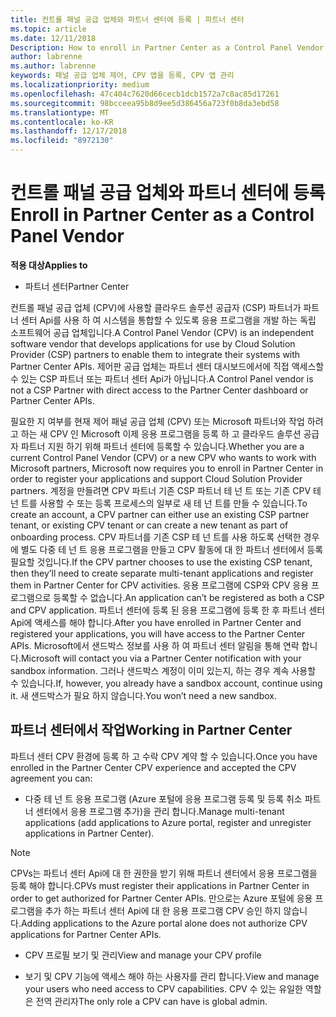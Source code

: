 ```yaml
---
title: 컨트롤 패널 공급 업체와 파트너 센터에 등록 | 파트너 센터
ms.topic: article
ms.date: 12/11/2018
Description: How to enroll in Partner Center as a Control Panel Vendor
author: labrenne
ms.author: labrenne
keywords: 패널 공급 업체 제어, CPV 앱을 등록, CPV 앱 관리
ms.localizationpriority: medium
ms.openlocfilehash: 47c404c7620d66cecb1dcb1572a7c8ac85d17261
ms.sourcegitcommit: 98bcceea95b8d9ee5d386456a723f0b8da3ebd58
ms.translationtype: MT
ms.contentlocale: ko-KR
ms.lasthandoff: 12/17/2018
ms.locfileid: "8972130"
---
```

# <a name="enroll-in-partner-center-as-a-control-panel-vendor"></a><span data-ttu-id="9949a-103">컨트롤 패널 공급 업체와 파트너 센터에 등록</span><span class="sxs-lookup"><span data-stu-id="9949a-103">Enroll in Partner Center as a Control Panel Vendor</span></span>

**<span data-ttu-id="9949a-104">적용 대상</span><span class="sxs-lookup"><span data-stu-id="9949a-104">Applies to</span></span>**

- <span data-ttu-id="9949a-105">파트너 센터</span><span class="sxs-lookup"><span data-stu-id="9949a-105">Partner Center</span></span>

<span data-ttu-id="9949a-106">컨트롤 패널 공급 업체 (CPV)에 사용할 클라우드 솔루션 공급자 (CSP) 파트너가 파트너 센터 Api를 사용 하 여 시스템을 통합할 수 있도록 응용 프로그램을 개발 하는 독립 소프트웨어 공급 업체입니다.</span><span class="sxs-lookup"><span data-stu-id="9949a-106">A Control Panel Vendor (CPV) is an independent software vendor that develops applications for use by Cloud Solution Provider (CSP) partners to enable them to integrate their systems with Partner Center APIs.</span></span> <span data-ttu-id="9949a-107">제어판 공급 업체는 파트너 센터 대시보드에서에 직접 액세스할 수 있는 CSP 파트너 또는 파트너 센터 Api가 아닙니다.</span><span class="sxs-lookup"><span data-stu-id="9949a-107">A Control Panel vendor is not a CSP Partner with direct access to the Partner Center dashboard or Partner Center APIs.</span></span>

<span data-ttu-id="9949a-108">필요한 지 여부를 현재 제어 패널 공급 업체 (CPV) 또는 Microsoft 파트너와 작업 하려고 하는 새 CPV 인 Microsoft 이제 응용 프로그램을 등록 하 고 클라우드 솔루션 공급자 파트너 지원 하기 위해 파트너 센터에 등록할 수 있습니다.</span><span class="sxs-lookup"><span data-stu-id="9949a-108">Whether you are a current Control Panel Vendor (CPV) or a new CPV who wants to work with Microsoft partners, Microsoft now requires you to enroll in Partner Center in order to register your applications and support Cloud Solution Provider partners.</span></span> <span data-ttu-id="9949a-109">계정을 만들려면 CPV 파트너 기존 CSP 파트너 테 넌 트 또는 기존 CPV 테 넌 트를 사용할 수 또는 등록 프로세스의 일부로 새 테 넌 트를 만들 수 있습니다.</span><span class="sxs-lookup"><span data-stu-id="9949a-109">To create an account, a CPV partner can either use an existing CSP partner tenant, or existing CPV tenant or can create a new tenant as part of onboarding process.</span></span> <span data-ttu-id="9949a-110">CPV 파트너를 기존 CSP 테 넌 트를 사용 하도록 선택한 경우에 별도 다중 테 넌 트 응용 프로그램을 만들고 CPV 활동에 대 한 파트너 센터에서 등록 필요할 것입니다.</span><span class="sxs-lookup"><span data-stu-id="9949a-110">If the CPV partner chooses to use the existing CSP tenant, then they’ll need to create separate multi-tenant applications and register them in Partner Center for CPV activities.</span></span> <span data-ttu-id="9949a-111">응용 프로그램에 CSP와 CPV 응용 프로그램으로 등록할 수 없습니다.</span><span class="sxs-lookup"><span data-stu-id="9949a-111">An application can’t be registered as both a CSP and CPV application.</span></span> <span data-ttu-id="9949a-112">파트너 센터에 등록 된 응용 프로그램에 등록 한 후 파트너 센터 Api에 액세스를 해야 합니다.</span><span class="sxs-lookup"><span data-stu-id="9949a-112">After you have enrolled in Partner Center and registered your applications, you will have access to the Partner Center APIs.</span></span>  <span data-ttu-id="9949a-113">Microsoft에서 샌드박스 정보를 사용 하 여 파트너 센터 알림을 통해 연락 합니다.</span><span class="sxs-lookup"><span data-stu-id="9949a-113">Microsoft will contact you via a Partner Center notification with your sandbox information.</span></span> <span data-ttu-id="9949a-114">그러나 샌드박스 계정이 이미 있는지, 하는 경우 계속 사용할 수 있습니다.</span><span class="sxs-lookup"><span data-stu-id="9949a-114">If, however, you already have a sandbox account, continue using it.</span></span> <span data-ttu-id="9949a-115">새 샌드박스가 필요 하지 않습니다.</span><span class="sxs-lookup"><span data-stu-id="9949a-115">You won’t need a new sandbox.</span></span>   


## <a name="working-in-partner-center"></a><span data-ttu-id="9949a-116">파트너 센터에서 작업</span><span class="sxs-lookup"><span data-stu-id="9949a-116">Working in Partner Center</span></span>
<span data-ttu-id="9949a-117">파트너 센터 CPV 환경에 등록 하 고 수락 CPV 계약 할 수 있습니다.</span><span class="sxs-lookup"><span data-stu-id="9949a-117">Once you have enrolled in the Partner Center CPV experience and accepted the CPV agreement you can:</span></span>

- <span data-ttu-id="9949a-118">다중 테 넌 트 응용 프로그램 (Azure 포털에 응용 프로그램 등록 및 등록 취소 파트너 센터에서 응용 프로그램 추가)을 관리 합니다.</span><span class="sxs-lookup"><span data-stu-id="9949a-118">Manage multi-tenant applications (add applications to Azure portal, register and unregister applications in Partner Center).</span></span>

>[!Note] 
><span data-ttu-id="9949a-119">CPVs는 파트너 센터 Api에 대 한 권한을 받기 위해 파트너 센터에서 응용 프로그램을 등록 해야 합니다.</span><span class="sxs-lookup"><span data-stu-id="9949a-119">CPVs must register their applications in Partner Center in order to get authorized for Partner Center APIs.</span></span> <span data-ttu-id="9949a-120">만으로는 Azure 포털에 응용 프로그램을 추가 하는 파트너 센터 Api에 대 한 응용 프로그램 CPV 승인 하지 않습니다.</span><span class="sxs-lookup"><span data-stu-id="9949a-120">Adding applications to the Azure portal alone does not authorize CPV applications for Partner Center APIs.</span></span> 

- <span data-ttu-id="9949a-121">CPV 프로필 보기 및 관리</span><span class="sxs-lookup"><span data-stu-id="9949a-121">View and manage your CPV profile</span></span> 

- <span data-ttu-id="9949a-122">보기 및 CPV 기능에 액세스 해야 하는 사용자를 관리 합니다.</span><span class="sxs-lookup"><span data-stu-id="9949a-122">View and manage your users who need access to CPV capabilities.</span></span> <span data-ttu-id="9949a-123">CPV 수 있는 유일한 역할은 전역 관리자</span><span class="sxs-lookup"><span data-stu-id="9949a-123">The only role a CPV can have is global admin.</span></span>


